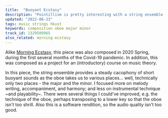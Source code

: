```yaml
---
title:  "Buoyant Ecstasy"
description: "Pointillism is pretty interesting with a string ensemble!"
updated: "2022-08-23"
tags: music strings hkust
keywords: composition oboe major minor
track_id: 1329509965
also_related: morning-ecstasy
---
```


Alike [Morning Ecstasy](/posts/morning-ecstasy), this piece was also composed in 2020 Spring, during the first several months of the Covid-19 pandemic. In addition, this was composed as a project for an (introductory) course on music theory.

In this piece, the string ensemble provides a steady cacophony of short buoyant sounds as the oboe takes us to various places... well, technically only two places - the major and the minor. I focused more on melody writing, accompaniment, and harmony; and less on instrumental technique ~and playability~. There were several things I could've improved, e.g. the technique of the oboe, perhaps transposing to a lower key so that the oboe isn't too shrill. Also this is a software rendition, so the audio quality isn't too good.
